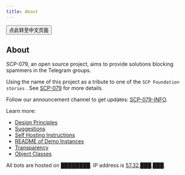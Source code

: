 ```yaml
---
title: About
---
```


<button onmouseover="PlaySound('totop1')" onmouseout="StopSound('totop1')" onclick="window.location.href = '/about-zh/';" class="zh">点此转至中文页面</button>

## About

SCP-079, an open source project, aims to provide solutions 
blocking spammers in the Telegram groups.

Using the name of this project as a tribute to one of the `SCP Foundation stories` . 
See [SCP-079](http://www.scp-wiki.net/scp-079) 
for more details.

Follow our announcement channel to get updates: [SCP-079-INFO](https://t.me/SCP_079_INFO).

Learn more:

- [Design Principles](/principles/)
- [Suggestions](/suggestions/)
- [Self Hosting Instructions](/how/)
- [README of Demo Instances](/readme/)
- [Transparency](/transparency/)
- [Object Classes](/classes/)

All bots are hosted on ████████. IP address is [57.32.███.███](http://www.scp-wiki.net/scp-614).

<audio src="/audio/page/about.ogg" autoplay></audio>
